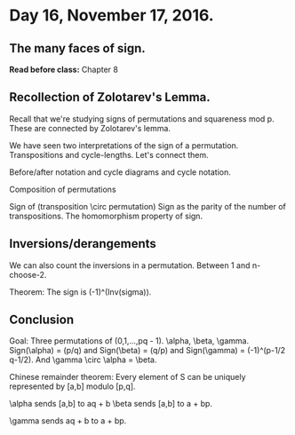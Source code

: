 # Day 16,  November 17, 2016.
## The many faces of sign.

**Read before class:**  Chapter 8

## Recollection of Zolotarev's Lemma.

Recall that we're studying signs of permutations and squareness mod p.  These are connected by Zolotarev's lemma.

We have seen two interpretations of the sign of a permutation.  Transpositions and cycle-lengths.  Let's connect them.

Before/after notation and cycle diagrams and cycle notation.

Composition of permutations

Sign of (transposition \circ permutation)
Sign as the parity of the number of transpositions.
The homomorphism property of sign.

## Inversions/derangements

We can also count the inversions in a permutation.  Between 1 and n-choose-2.

Theorem:  The sign is (-1)^(Inv(sigma)).  

## Conclusion

Goal:  Three permutations of (0,1,...,pq - 1).  \alpha, \beta, \gamma. Sign(\alpha) = (p/q) and Sign(\beta) = (q/p) and Sign(\gamma) = (-1)^(p-1/2 q-1/2).  And \gamma \circ \alpha = \beta.

Chinese remainder theorem:  Every element of S can be uniquely represented by [a,b] modulo [p,q].

\alpha sends [a,b] to aq + b
\beta sends [a,b] to a + bp.

\gamma sends aq + b to a + bp.
